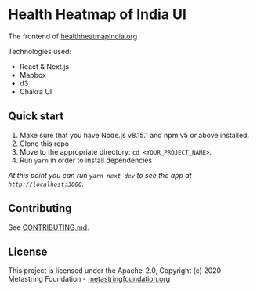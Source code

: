 # Health Heatmap of India UI

The frontend of [healthheatmapindia.org](https://healthheatmapindia.org)

Technologies used:

* React & Next.js
* Mapbox
* d3
* Chakra UI

## Quick start

1.  Make sure that you have Node.js v8.15.1 and npm v5 or above installed.
2.  Clone this repo
3.  Move to the appropriate directory: `cd <YOUR_PROJECT_NAME>`.
4.  Run `yarn` in order to install dependencies

_At this point you can run `yarn next dev` to see the app at `http://localhost:3000`._

## Contributing

See [CONTRIBUTING.md](CONTRIBUTING.md).

## License

This project is licensed under the Apache-2.0, Copyright (c) 2020 Metastring Foundation - [metastringfoundation.org](https://www.metastringfoundation.org/)


